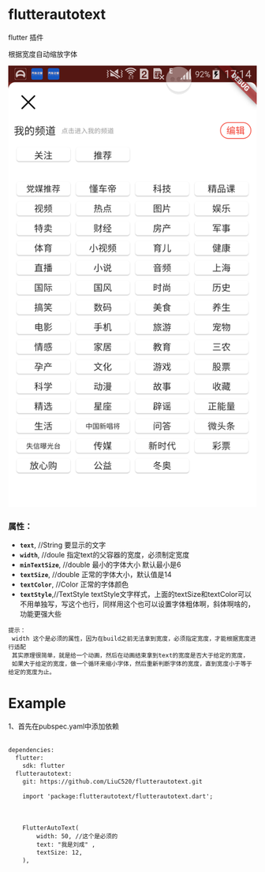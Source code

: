 # flutterautotext

flutter 插件

根据宽度自动缩放字体

![flutter_custom_bottom_tab_bar](/screenshot.png)

### 属性：

*   **```text```**,    //String 要显示的文字
*   **```width```**, //doule 指定text的父容器的宽度，必须制定宽度
*   **```minTextSize```**, //double 最小的字体大小   默认最小是6
*   **```textSize```**, //double 正常的字体大小，默认值是14
*   **```textColor```**, //Color 正常的字体颜色
*   **```textStyle```**,//TextStyle  textStyle文字样式，上面的textSize和textColor可以不用单独写，写这个也行，同样用这个也可以设置字体粗体啊，斜体啊啥的，功能更强大些

```
提示：
 width 这个是必须的属性，因为在build之前无法拿到宽度，必须指定宽度，才能根据宽度进行适配
 其实原理很简单，就是给一个动画，然后在动画结束拿到text的宽度是否大于给定的宽度，
 如果大于给定的宽度，做一个循环来缩小字体，然后重新判断字体的宽度，直到宽度小于等于给定的宽度为止。
```

# Example

1、首先在pubspec.yaml中添加依赖
```

dependencies:
  flutter:
    sdk: flutter
  flutterautotext:
    git: https://github.com/LiuC520/flutterautotext.git
```


```
    import 'package:flutterautotext/flutterautotext.dart';



    FlutterAutoText(
        width: 50, //这个是必须的
        text: "我是刘成" ,
        textSize: 12,
    ),

```
